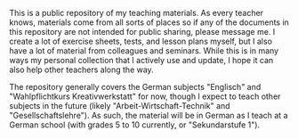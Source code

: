 This is a public repository of my teaching materials. As every teacher knows, materials come from all sorts of places so if any of the documents in this repository are not intended for public sharing, please message me. I create a lot of exercise sheets, tests, and lesson plans myself, but I also have a lot of material from colleagues and seminars. While this is in many ways my personal collection that I actively use and update, I hope it can also help other teachers along the way.

The repository generally covers the German subjects "Englisch" and "Wahlpflichtkurs Kreativwerkstatt" for now, though I expect to teach other subjects in the future (likely "Arbeit-Wirtschaft-Technik" and "Gesellschaftslehre"). As such, the material will be in German as I teach at a German school (with grades 5 to 10 currently, or "Sekundarstufe 1").
